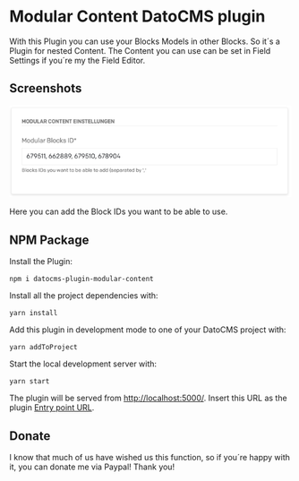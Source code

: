 # Modular Content DatoCMS plugin

With this Plugin you can use your Blocks Models in other Blocks. So it´s a Plugin for nested Content. The Content you can use can be set in Field Settings if you´re my the Field Editor.

## Screenshots

![how to use](./docs/screenshot1.png)

Here you can add the Block IDs you want to be able to use.

## NPM Package

Install the Plugin:

```
npm i datocms-plugin-modular-content
```

Install all the project dependencies with:

```
yarn install
```

Add this plugin in development mode to one of your DatoCMS project with:

```
yarn addToProject
```

Start the local development server with:

```
yarn start
```

The plugin will be served from [http://localhost:5000/](http://localhost:5000/). Insert this URL as the plugin [Entry point URL](https://www.datocms.com/docs/plugins/creating-a-new-plugin/).

## Donate

I know that much of us have wished us this function, so if you´re happy with it, you can donate me via Paypal! Thank you!